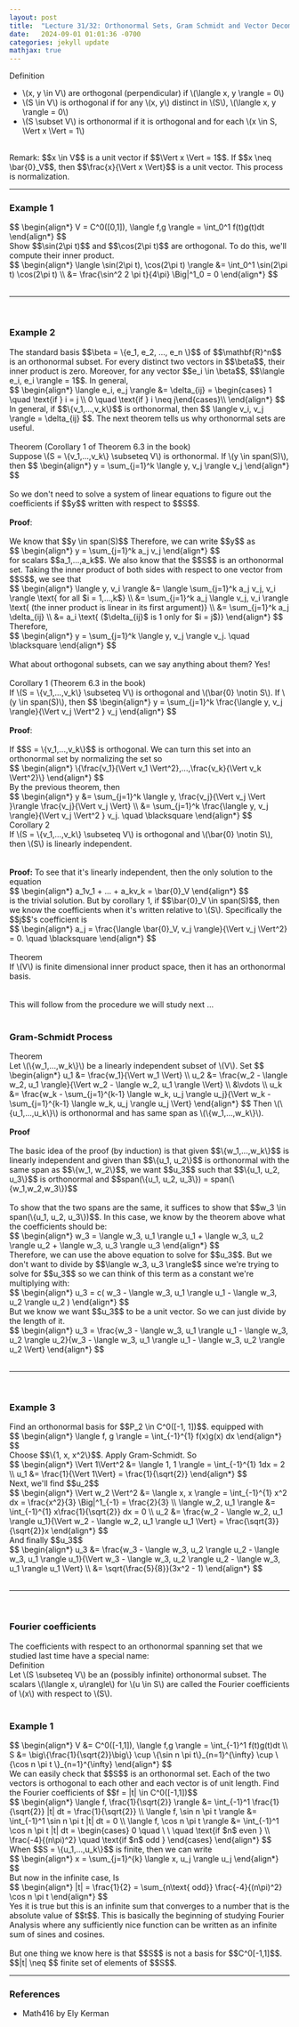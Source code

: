```yaml
---
layout: post
title:  "Lecture 31/32: Orthonormal Sets, Gram Schmidt and Vector Decomposition"
date:   2024-09-01 01:01:36 -0700
categories: jekyll update
mathjax: true
---
```

<div class="bdiv">
Definition
</div>
<div class="bbdiv">
<ul>
	<li>\(x, y \in V\) are orthogonal (perpendicular) if \(\langle x, y \rangle = 0\)</li>
	<li>\(S \in V\) is orthogonal if for any \(x, y\) distinct in \(S\), \(\langle x, y \rangle = 0\)</li>
	<li>\(S \subset V\) is orthonormal if it is orthogonal and for each \(x \in S, \Vert x \Vert = 1\)</li>
</ul>
</div>
<br>
Remark: $$x \in V$$ is a unit vector if $$\Vert x \Vert = 1$$. If $$x \neq \bar{0}_V$$, then $$\frac{x}{\Vert x \Vert}$$ is a unit vector. This process is normalization.
<hr>

<!------------------------------------------------------------------------------------>
<h3>Example 1</h3>
<div> 
$$
\begin{align*}
V = C^0([0,1]), \langle f,g \rangle = \int_0^1 f(t)g(t)dt
\end{align*}
$$
</div>
Show $$\sin(2\pi t)$$ and $$\cos(2\pi t)$$ are orthogonal. To do this, we'll compute their inner product.
<div> 
$$
\begin{align*}
\langle \sin(2\pi t), \cos(2\pi t) \rangle &= \int_0^1 \sin(2\pi t) \cos(2\pi t) \\
                                           &= \frac{\sin^2 2 \pi t}{4\pi} \Big|^1_0 = 0
\end{align*}
$$
</div>
<br>
<hr>
<br>
<!------------------------------------------------------------------------------------>
<h3>Example 2</h3>
The standard basis $$\beta = \{e_1, e_2, ..., e_n \}$$ of $$\mathbf{R}^n$$ is an orthonormal subset. For every distinct two vectors in $$\beta$$, their inner product is zero. Moreover, for any vector $$e_i \in \beta$$, $$\langle e_i, e_i \rangle = 1$$. In general,
<div> 
$$
\begin{align*}
\langle e_i, e_j \rangle &= \delta_{ij} = \begin{cases} 1 \quad \text{if } i = j \\ 0 \quad \text{if } i \neq j\end{cases}\\
\end{align*}
$$
</div>
In general, if $$\{v_1,...,v_k\}$$ is orthonormal, then $$ \langle v_i, v_j \rangle = \delta_{ij} $$. The next theorem tells us why orthonormal sets are useful.
<br>
<br>
<!------------------------------------------------------------------------------------>
<div class="purdiv">
Theorem (Corollary 1 of Theorem 6.3 in the book)
</div>
<div class="purbdiv">
Suppose \(S = \{v_1,...,v_k\} \subseteq V\) is orthonormal. If \(y \in span(S)\), then
$$
\begin{align*}
y = \sum_{j=1}^k \langle y, v_j \rangle v_j
\end{align*}
$$
</div>
<br>
So we don't need to solve a system of linear equations to figure out the coefficients if $$y$$ written with respect to $$S$$. 
<br>
<br>
<!------------------------------------------------------------------------------------>
<b>Proof</b>:
<br>
<br>
We know that $$y \in span(S)$$ Therefore, we can write $$y$$ as 
<div>
$$
\begin{align*}
y = \sum_{j=1}^k a_j v_j
\end{align*}
$$
</div>
for scalars $$a_1,...,a_k$$. We also know that the $$S$$ is an orthonormal set. Taking the inner product of both sides with respect to one vector from $$S$$, we see that
<div>
$$
\begin{align*}
\langle y, v_i \rangle &= \langle \sum_{j=1}^k a_j v_j, v_i \rangle \text{ for all $i = 1,...,k$} \\
 &= \sum_{j=1}^k a_j \langle v_j, v_i \rangle \text{ (the inner product is linear in its first argument)} \\
 &= \sum_{j=1}^k a_j \delta_{ij} \\
 &= a_i \text{ ($\delta_{ij}$ is 1 only for $i = j$)}
\end{align*}
$$
</div>
Therefore,
<div>
$$
\begin{align*}
y = \sum_{j=1}^k \langle y, v_j \rangle v_j. \quad \blacksquare
\end{align*}
$$
</div>
<br>
<!------------------------------------------------------------------------------------>
What about orthogonal subsets, can we say anything about them? Yes!
<br>
<br>
<div class="purdiv">
Corollary 1 (Theorem 6.3 in the book)
</div>
<div class="purbdiv">
If \(S = \{v_1,...,v_k\} \subseteq V\) is orthogonal and \(\bar{0} \notin S\). If \(y \in span(S)\), then
$$
\begin{align*}
y = \sum_{j=1}^k \frac{\langle y, v_j \rangle}{\Vert v_j \Vert^2 } v_j
\end{align*}
$$
</div>
<!------------------------------------------------------------------------------------>
<br>
<b>Proof</b>:
<br>
<br>
If $$S = \{v_1,...,v_k\}$$ is orthogonal. We can turn this set into an orthonormal set by normalizing the set so
<div>
$$
\begin{align*}
\{\frac{v_1}{\Vert v_1 \Vert^2},...,\frac{v_k}{\Vert v_k \Vert^2}\}
\end{align*}
$$
</div>
By the previous theorem, then
<div>
$$
\begin{align*}
y &= \sum_{j=1}^k \langle y, \frac{v_j}{\Vert v_j \Vert }\rangle \frac{v_j}{\Vert v_j \Vert}  \\
  &= \sum_{j=1}^k \frac{\langle y, v_j \rangle}{\Vert v_j \Vert^2 } v_j. \quad \blacksquare
\end{align*}
$$
</div>
<!--------------------------------------------------------------------------------->
<div class="purdiv">
Corollary 2
</div>
<div class="purbdiv">
If \(S = \{v_1,...,v_k\} \subseteq V\) is orthogonal and \(\bar{0} \notin S\), then \(S\) is linearly independent. 
</div>
<br>
<br>
<b>Proof:</b>
To see that it's linearly independent, then the only solution to the equation
<div>
	$$
	\begin{align*}
	a_1v_1 + ... + a_kv_k = \bar{0}_V
	\end{align*}
	$$
</div>
is the trivial solution. But by corollary 1, if $$\bar{0}_V \in span(S)$$, then we know the coefficients when it's written relative to \(S\). Specifically the $$j$$'s coefficient is
<div>
	$$
	\begin{align*}
	a_j = \frac{\langle \bar{0}_V, v_j \rangle}{\Vert v_j \Vert^2} = 0. \quad \blacksquare
	\end{align*}
	$$
</div>
<br>
<!--------------------------------------------------------------------------------->
<div class="purdiv">
Theorem
</div>
<div class="purbdiv">
If \(V\) is finite dimensional inner product space, then it has an orthonormal basis.
</div>
<br>
<br>
This will follow from the procedure we will study next ...
<br>
<br>
<!------------------------------------------------------------------------------------>
<h3>Gram-Schmidt Process</h3>
<div class="purdiv">
Theorem
</div>
<div class="purbdiv">
Let \(\{w_1,...,w_k\}\) be a linearly independent subset of \(V\). Set 
	$$
	\begin{align*}
	u_1 &= \frac{w_1}{\Vert w_1 \Vert} \\
	u_2 &= \frac{w_2 - \langle w_2, u_1 \rangle}{\Vert w_2 - \langle w_2, u_1 \rangle \Vert} \\
	&\vdots \\
	u_k &= \frac{w_k - \sum_{j=1}^{k-1} \langle w_k, u_j \rangle u_j}{\Vert w_k - \sum_{j=1}^{k-1} \langle w_k, u_j \rangle u_j \Vert}
	\end{align*}
	$$
Then \(\{u_1,...,u_k\}\) is orthonormal and has same span as \(\{w_1,...,w_k\}\).
</div>
<br>
<!------------------------------------------------------------------------------------>
<b>Proof</b>
<br>
<br>
The basic idea of the proof (by induction) is that given $$\{w_1,...,w_k\}$$ is linearly independent and given than $$\{u_1, u_2\}$$ is orthonormal with the same span as $$\{w_1, w_2\}$$, we want $$u_3$$ such that $$\{u_1, u_2, u_3\}$$ is orthonormal and $$span(\{u_1, u_2, u_3\}) = span(\{w_1,w_2,w_3\})$$
<br>
<br>
To show that the two spans are the same, it suffices to show that $$w_3 \in span(\{u_1, u_2, u_3\})$$. In this case, we know by the theorem above what the coefficients should be:
<div>
	$$
	\begin{align*}
	w_3 = \langle w_3, u_1 \rangle u_1 + \langle w_3, u_2 \rangle u_2 + \langle w_3, u_3 \rangle u_3
	\end{align*}
	$$
</div>
Therefore, we can use the above equation to solve for $$u_3$$. But we don't want to divide by $$\langle w_3, u_3 \rangle$$ since we're trying to solve for $$u_3$$ so we can think of this term as a constant we're multiplying with:
<div>
	$$
	\begin{align*}
	u_3 = c( w_3 - \langle w_3, u_1 \rangle u_1 - \langle w_3, u_2 \rangle u_2  )
	\end{align*}
	$$
</div>
But we know we want $$u_3$$ to be a unit vector. So we can just divide by the length of it.
<div>
	$$
	\begin{align*}
	u_3 = \frac{w_3 - \langle w_3, u_1 \rangle u_1 - \langle w_3, u_2 \rangle u_2}{w_3 - \langle w_3, u_1 \rangle u_1 - \langle w_3, u_2 \rangle u_2 \Vert}
	\end{align*}
	$$
</div>
<br>
<hr>
<br>
<!------------------------------------------------------------------------------------>
<h3>Example 3</h3>
Find an orthonormal basis for $$P_2 \in C^0([-1, 1])$$. equipped with 
<div>
	$$
	\begin{align*}
	\langle f, g \rangle = \int_{-1}^{1} f(x)g(x) dx
	\end{align*}
	$$
</div>
Choose $$\{1, x, x^2\}$$. Apply Gram-Schmidt. So
<div>
	$$
	\begin{align*}
	\Vert 1\Vert^2 &= \langle 1, 1 \rangle = \int_{-1}^{1} 1dx = 2 \\
	u_1 &= \frac{1}{\Vert 1\Vert} = \frac{1}{\sqrt{2}}
	\end{align*}
	$$
</div>
Next, we'll find $$u_2$$
<div>
	$$
	\begin{align*}
	\Vert w_2 \Vert^2 &= \langle x, x \rangle = \int_{-1}^{1} x^2 dx = \frac{x^2}{3} \Big|^1_{-1} = \frac{2}{3} \\
	\langle w_2, u_1 \rangle &=  \int_{-1}^{1} x\frac{1}{\sqrt{2}} dx = 0 \\
	u_2 &= \frac{w_2 - \langle w_2, u_1 \rangle u_1}{\Vert w_2 - \langle w_2, u_1 \rangle u_1 \Vert} = \frac{\sqrt{3}}{\sqrt{2}}x
	\end{align*}
	$$
</div>	
And finally $$u_3$$
<div>
	$$
	\begin{align*}
	u_3 &= \frac{w_3 - \langle w_3, u_2 \rangle u_2 - \langle w_3, u_1 \rangle u_1}{\Vert w_3 - \langle w_3, u_2 \rangle u_2 - \langle w_3, u_1 \rangle u_1 \Vert}
	\\
	&= \sqrt{\frac{5}{8}}(3x^2 - 1)
	\end{align*}
	$$
</div>
<br>
<hr>
<br>
<!------------------------------------------------------------------------------------>
<h3>Fourier coefficients</h3>
The coefficients with respect to an orthonormal spanning set that we studied last time have a special name:
<br>
<div class="bdiv">
Definition
</div>
<div class="bbdiv">
Let \(S \subseteq V\) be an (possibly infinite) orthonormal subset. The scalars \(\langle x, u\rangle\) for \(u \in S\) are called the Fourier coefficients of \(x\) with respect to \(S\).
</div>
<br>
<!------------------------------------------------------------------------------------>
<h3>Example 1</h3>
<div> 
$$
\begin{align*}
V &= C^0([-1,1]), \langle f,g \rangle = \int_{-1}^1 f(t)g(t)dt \\
S &= \big\{\frac{1}{\sqrt{2}}\big\} \cup \{\sin n \pi t\}_{n=1}^{\infty} \cup \{\cos n \pi t \}_{n=1}^{\infty}
\end{align*}
$$
</div>
We can easily check that $$S$$ is an orthonormal set. Each of the two vectors is orthogonal to each other and each vector is of unit length. Find the Fourier coefficients of $$f = |t| \in C^0([-1,1])$$
<div> 
$$
\begin{align*}
\langle f, \frac{1}{\sqrt{2}} \rangle &= \int_{-1}^1 \frac{1}{\sqrt{2}} |t| dt = \frac{1}{\sqrt{2}} \\
\langle f, \sin n \pi t \rangle &= \int_{-1}^1 \sin n \pi t |t| dt = 0 \\
\langle f, \cos n \pi t \rangle &= \int_{-1}^1 \cos n \pi t |t| dt = 
\begin{cases} 0 \quad \ \ \quad \text{if $n$ even } \\ \frac{-4}{(n\pi)^2} \quad \text{if $n$ odd } \end{cases}
\end{align*}
$$
</div>
When $$S = \{u_1,...,u_k\}$$ is finite, then we can write
<div> 
$$
\begin{align*}
x = \sum_{j=1}^{k} \langle x, u_j \rangle u_j
\end{align*}
$$
</div>
But now in the infinite case, Is
<div> 
$$
\begin{align*}
|t| = \frac{1}{2} = \sum_{n\text{ odd}} \frac{-4}{(n\pi)^2} \cos n \pi t
\end{align*}
$$
</div>
Yes it is true but this is an infinite sum that converges to a number that is the absolute value of $$t$$. This is basically the beginning of studying Fourier Analysis where any sufficiently nice function can be written as an infinite sum of sines and cosines. 
<br>
<br>
But one thing we know here is that $$S$$ is not a basis for $$C^0[-1,1]$$. $$|t| \neq $$ finite set of elements of $$S$$.
<hr>

<!------------------------------------------------------------------------------------>
<h3>References</h3>
<ul>
<li>Math416 by Ely Kerman</li>
</ul>






















